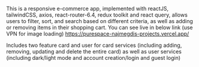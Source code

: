 
This is a responsive e-commerce app, implemented with reactJS, tailwindCSS, axios, react-router-6.4, redux toolkit and react query, allows users to filter, sort, and search based on different criteria, as well as adding or removing items in their shopping cart. 
You can see live in below link (use VPN for image loading)
https://purespace-najmegdis-projects.vercel.app/

Includes two feature card and user for card services (including adding, removing, updating and delete the entire card) as well as user services (including dark/light mode and account creation/login and guest login)

